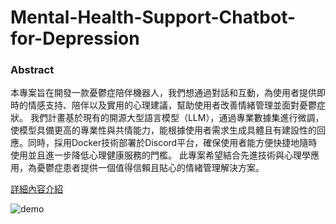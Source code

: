 # Mental-Health-Support-Chatbot-for-Depression
### Abstract
本專案旨在開發一款憂鬱症陪伴機器人，我們想通過對話和互動，為使用者提供即時的情感支持、陪伴以及實用的心理建議，幫助使用者改善情緒管理並面對憂鬱症狀。
我們計畫基於現有的開源大型語言模型（LLM），通過專業數據集進行微調，使模型具備更高的專業性與共情能力，能根據使用者需求生成具體且有建設性的回應。同時，採用Docker技術部署於Discord平台，確保使用者能方便快捷地隨時使用並且進一步降低心理健康服務的門檻。
此專案希望結合先進技術與心理學應用，為憂鬱症患者提供一個值得信賴且貼心的情緒管理解決方案。

[詳細內容介紹](https://docs.google.com/presentation/d/1yhVCYHYwxSDlCLGP_uEmYvfqlHU10QHe9OwFrF368Vs/edit?usp=sharing)


![demo](https://github.com/PeiYuYen/Mental-Health-Support-Chatbot-for-Depression/blob/main/demo.gif)
